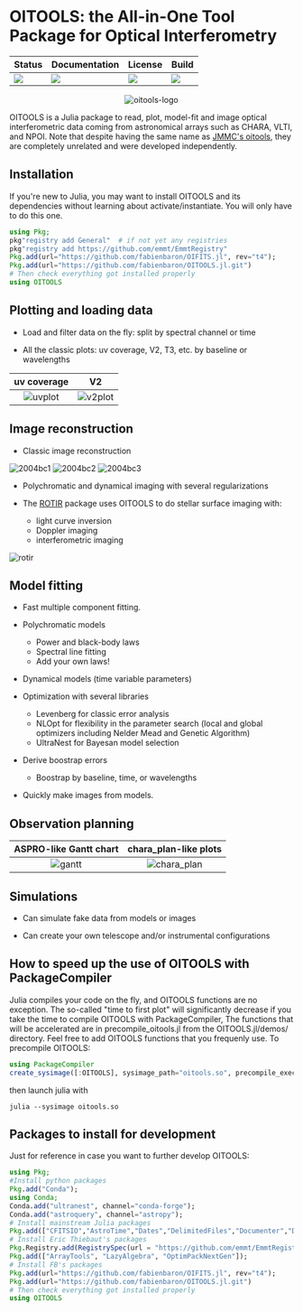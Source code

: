 
# OITOOLS: the All-in-One Tool Package for Optical Interferometry

|     **Status**                  | **Documentation**               | **License**                     |**Build**                      |
|:--------------------------------|:--------------------------------|:--------------------------------|:------------------------------|
| [![][proj-img]][proj-url] | [![][doc-dev-img]][doc-dev-url] | [![][license-img]][license-url] | [![][build-img]][build-url] |

[proj-img]: http://www.repostatus.org/badges/latest/active.svg
[proj-url]: http://www.repostatus.org/#active

[doc-dev-img]: https://img.shields.io/badge/docs-dev-blue.svg
[doc-dev-url]: https://fabienbaron.github.io/OITOOLS.jl/dev

[license-url]: ./LICENSE.md
[license-img]: http://img.shields.io/badge/license-GPL3-brightgreen.svg?style=flat

[build-img]: https://github.com/fabienbaron/OITOOLS.jl/workflows/CI/badge.svg
[build-url]: https://github.com/fabienbaron/OITOOLS.jl/actions

<center>

![oitools-logo](docs/src/assets/logo-small.png)

</center>

OITOOLS is a Julia package to read, plot, model-fit and image optical interferometric data coming from astronomical arrays such as CHARA, VLTI, and NPOI. Note that despite having the same name as [JMMC's oitools](https://github.com/JMMC-OpenDev/oitools), they are completely unrelated and were developed independently.

## Installation

If you're new to Julia, you may want to install OITOOLS and its dependencies without learning about activate/instantiate. 
You will only have to do this one.

```julia
using Pkg; 
pkg"registry add General"  # if not yet any registries
pkg"registry add https://github.com/emmt/EmmtRegistry"
Pkg.add(url="https://github.com/fabienbaron/OIFITS.jl", rev="t4");
Pkg.add(url="https://github.com/fabienbaron/OITOOLS.jl.git")
# Then check everything got installed properly
using OITOOLS
```

## Plotting and loading data

* Load and filter data on the fly: split by spectral channel or time

* All the classic plots: uv coverage, V2, T3, etc. by baseline or wavelengths

|    **uv coverage**                  | **V2**               |
|:--------------------------------:|:--------------------------------:|
| ![uvplot](docs/src/assets/uvplot.png)  | ![v2plot](docs/src/assets/v2plot.png) |

## Image reconstruction

* Classic image reconstruction

![2004bc1](docs/src/assets/types-tvsq.png)
![2004bc2](docs/src/assets/types-compactness.png)
![2004bc3](docs/src/assets/types-l1l2.png)

* Polychromatic and dynamical imaging with several regularizations

* The [ROTIR](https://github.com/fabienbaron/ROTIR.jl/) package uses OITOOLS to do stellar surface imaging with:
  + light curve inversion
  + Doppler imaging
  + interferometric imaging

![rotir](docs/src/assets/rotir.png)

## Model fitting

* Fast multiple component fitting.

* Polychromatic models
  + Power and black-body laws
  + Spectral line fitting
  + Add your own laws!

* Dynamical models (time variable parameters)

* Optimization with several libraries
  + Levenberg for classic error analysis
  + NLOpt for flexibility in the parameter search (local and global optimizers including Nelder Mead and Genetic Algorithm)
  + UltraNest for Bayesan model selection

* Derive boostrap errors
  + Boostrap by baseline, time, or wavelengths

* Quickly make images from models.

## Observation planning

|     **ASPRO-like Gantt chart**                  | **chara_plan-like plots**               |
|:--------------------------------:|:--------------------------------:|
| ![gantt](docs/src/assets/gantt.svg) | ![chara_plan](docs/src/assets/chara_plan.png) |


## Simulations

* Can simulate fake data from models or images

* Can create your own telescope and/or instrumental configurations

## How to speed up the use of OITOOLS with PackageCompiler

Julia compiles your code on the fly, and OITOOLS functions are no exception.
The so-called "time to first plot" will significantly decrease if you take the time to compile OITOOLS with PackageCompiler,
The functions that will be accelerated are in precompile_oitools.jl from the OITOOLS.jl/demos/ directory.
Feel free to add OITOOLS functions that you frequenly use.
To precompile OITOOLS:
```julia
using PackageCompiler
create_sysimage([:OITOOLS], sysimage_path="oitools.so", precompile_execution_file="precompile_oitools.jl")
```
then launch julia with
```
julia --sysimage oitools.so
```

## Packages to install for development

Just for reference in case you want to further develop OITOOLS:

```julia
using Pkg; 
#Install python packages
Pkg.add("Conda"); 
using Conda; 
Conda.add("ultranest", channel="conda-forge"); 
Conda.add("astroquery", channel="astropy");
# Install mainstream Julia packages
Pkg.add(["CFITSIO","AstroTime","Dates","DelimitedFiles","Documenter","DocumenterTools","FITSIO","Glob","LaTeXStrings","LinearAlgebra","NFFT","NLopt","UltraNest","LsqFit","NearestNeighbors","PyCall","PyPlot","Random","SparseArrays","SpecialFunctions","Statistics","Parameters"]); 
# Install Eric Thiebaut's packages
Pkg.Registry.add(RegistrySpec(url = "https://github.com/emmt/EmmtRegistry"))
Pkg.add(["ArrayTools", "LazyAlgebra", "OptimPackNextGen"]);
# Install FB's packages
Pkg.add(url="https://github.com/fabienbaron/OIFITS.jl", rev="t4");
Pkg.add(url="https://github.com/fabienbaron/OITOOLS.jl.git")
# Then check everything got installed properly
using OITOOLS
```
